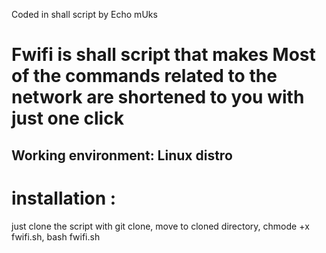 


Coded in shall script by Echo mUks 



# Fwifi is shall script that makes Most of the commands related to the network are shortened to you with just one click
## Working environment: Linux distro ##
# installation :
  just clone the script with git clone, 
     move to cloned directory, 
      chmode +x fwifi.sh, 
         bash fwifi.sh 


